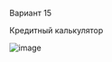 Вариант 15

Кредитный калькулятор

![image](https://user-images.githubusercontent.com/73856256/119150040-8161cc00-ba67-11eb-875a-bce83199e3ba.png)

